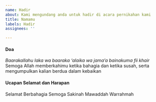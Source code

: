 ```yaml
---
name: Hadir
about: Kami mengundang anda untuk hadir di acara pernikahan kami
title: Namamu
labels: Hadir
assignees: ''

---
```


#### Doa
*Baarakallahu laka wa baaraka ‘alaika wa jama’a bainakuma fii khair*
Semoga Allah memberkahimu ketika bahagia dan ketika susah, serta mengumpulkan kalian berdua dalam kebaikan

#### Ucapan Selamat dan Harapan
Selamat Berbahagia
Semoga Sakinah Mawaddah Warrahmah
